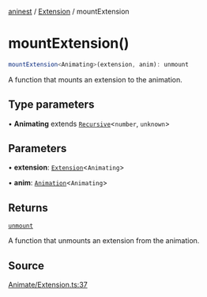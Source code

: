 [aninest](../../index.md) / [Extension](../index.md) / mountExtension

# mountExtension()

```ts
mountExtension<Animating>(extension, anim): unmount
```

A function that mounts an extension to the animation.

## Type parameters

• **Animating** extends [`Recursive`](../../RecursiveHelpers/type-aliases/Recursive.md)\<`number`, `unknown`\>

## Parameters

• **extension**: [`Extension`](../type-aliases/Extension.md)\<`Animating`\>

• **anim**: [`Animation`](../../AnimatableTypes/type-aliases/Animation.md)\<`Animating`\>

## Returns

[`unmount`](../type-aliases/unmount.md)

A function that unmounts an extension from the animation.

## Source

[Animate/Extension.ts:37](https://github.com/zphrs/aninest/blob/60918f7/src/Animate/Extension.ts#L37)
